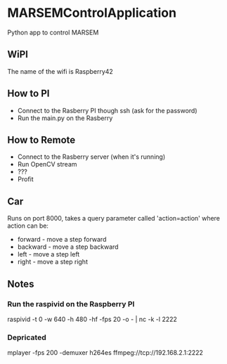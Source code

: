 # MARSEMControlApplication
Python app to control MARSEM

## WiPI
The name of the wifi is Raspberry42

## How to PI
* Connect to the Rasberry PI though ssh (ask for the password)
* Run the main.py on the Rasberry

## How to Remote
* Connect to the Rasberry server (when it's running)
* Run OpenCV stream
* ???
* Profit


## Car
Runs on port 8000, takes a query parameter called 'action=action' where action can be:
* forward - move a step forward
* backward - move a step backward
* left - move a step left
* right - move a step right



## Notes

### Run the raspivid on the Raspberry PI
raspivid -t 0 -w 640 -h 480 -hf -fps 20 -o - | nc -k -l 2222

### Depricated
mplayer -fps 200 -demuxer h264es ffmpeg://tcp://192.168.2.1:2222






